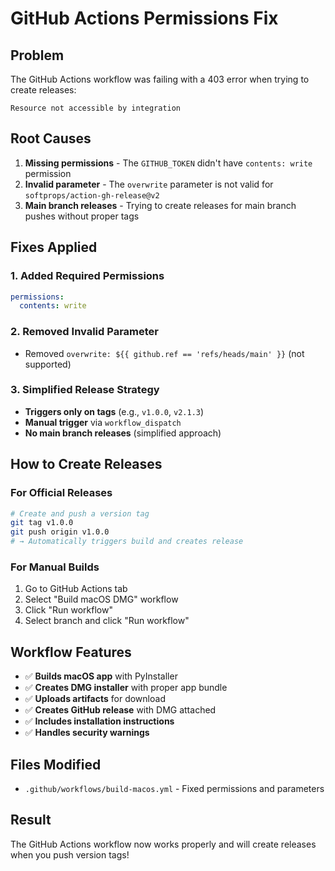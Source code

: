 # GitHub Actions Permissions Fix

## Problem
The GitHub Actions workflow was failing with a 403 error when trying to create releases:
```
Resource not accessible by integration
```

## Root Causes
1. **Missing permissions** - The `GITHUB_TOKEN` didn't have `contents: write` permission
2. **Invalid parameter** - The `overwrite` parameter is not valid for `softprops/action-gh-release@v2`
3. **Main branch releases** - Trying to create releases for main branch pushes without proper tags

## Fixes Applied

### 1. Added Required Permissions
```yaml
permissions:
  contents: write
```

### 2. Removed Invalid Parameter
- Removed `overwrite: ${{ github.ref == 'refs/heads/main' }}` (not supported)

### 3. Simplified Release Strategy
- **Triggers only on tags** (e.g., `v1.0.0`, `v2.1.3`)
- **Manual trigger** via `workflow_dispatch`
- **No main branch releases** (simplified approach)

## How to Create Releases

### For Official Releases
```bash
# Create and push a version tag
git tag v1.0.0
git push origin v1.0.0
# → Automatically triggers build and creates release
```

### For Manual Builds
1. Go to GitHub Actions tab
2. Select "Build macOS DMG" workflow
3. Click "Run workflow"
4. Select branch and click "Run workflow"

## Workflow Features
- ✅ **Builds macOS app** with PyInstaller
- ✅ **Creates DMG installer** with proper app bundle
- ✅ **Uploads artifacts** for download
- ✅ **Creates GitHub release** with DMG attached
- ✅ **Includes installation instructions**
- ✅ **Handles security warnings**

## Files Modified
- `.github/workflows/build-macos.yml` - Fixed permissions and parameters

## Result
The GitHub Actions workflow now works properly and will create releases when you push version tags!
